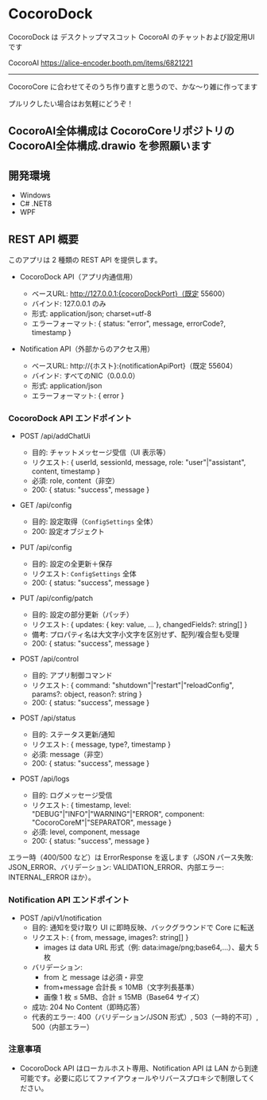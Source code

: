 # CocoroDock

CocoroDock は デスクトップマスコット CocoroAI のチャットおよび設定用UIです

CocoroAI
https://alice-encoder.booth.pm/items/6821221

----

CocoroCore に合わせてそのうち作り直すと思うので、かな～り雑に作ってます

プルリクしたい場合はお気軽にどうぞ！

CocoroAI全体構成は CocoroCoreリポジトリの CocoroAI全体構成.drawio を参照願います
----

## 開発環境

- Windows
- C# .NET8
- WPF

## REST API 概要

このアプリは 2 種類の REST API を提供します。

- CocoroDock API（アプリ内通信用）
	- ベースURL: http://127.0.0.1:{cocoroDockPort}（既定 55600）
	- バインド: 127.0.0.1 のみ
	- 形式: application/json; charset=utf-8
	- エラーフォーマット: { status: "error", message, errorCode?, timestamp }

- Notification API（外部からのアクセス用）
	- ベースURL: http://{ホスト}:{notificationApiPort}（既定 55604）
	- バインド: すべてのNIC（0.0.0.0）
	- 形式: application/json
	- エラーフォーマット: { error }

### CocoroDock API エンドポイント

- POST /api/addChatUi
	- 目的: チャットメッセージ受信（UI 表示等）
	- リクエスト: { userId, sessionId, message, role: "user"|"assistant", content, timestamp }
	- 必須: role, content（非空）
	- 200: { status: "success", message }

- GET /api/config
	- 目的: 設定取得（`ConfigSettings` 全体）
	- 200: 設定オブジェクト

- PUT /api/config
	- 目的: 設定の全更新＋保存
	- リクエスト: `ConfigSettings` 全体
	- 200: { status: "success", message }

- PUT /api/config/patch
	- 目的: 設定の部分更新（パッチ）
	- リクエスト: { updates: { key: value, ... }, changedFields?: string[] }
	- 備考: プロパティ名は大文字小文字を区別せず、配列/複合型も受理
	- 200: { status: "success", message }

- POST /api/control
	- 目的: アプリ制御コマンド
	- リクエスト: { command: "shutdown"|"restart"|"reloadConfig", params?: object, reason?: string }
	- 200: { status: "success", message }

- POST /api/status
	- 目的: ステータス更新/通知
	- リクエスト: { message, type?, timestamp }
	- 必須: message（非空）
	- 200: { status: "success", message }

- POST /api/logs
	- 目的: ログメッセージ受信
	- リクエスト: { timestamp, level: "DEBUG"|"INFO"|"WARNING"|"ERROR", component: "CocoroCoreM"|"SEPARATOR", message }
	- 必須: level, component, message
	- 200: { status: "success", message }

エラー時（400/500 など）は ErrorResponse を返します（JSON パース失敗: JSON_ERROR、バリデーション: VALIDATION_ERROR、内部エラー: INTERNAL_ERROR ほか）。

### Notification API エンドポイント

- POST /api/v1/notification
	- 目的: 通知を受け取り UI に即時反映、バックグラウンドで Core に転送
	- リクエスト: { from, message, images?: string[] }
		- images は data URL 形式（例: data:image/png;base64,...）、最大 5 枚
	- バリデーション:
		- from と message は必須・非空
		- from+message 合計長 ≤ 10MB（文字列長基準）
		- 画像 1 枚 ≤ 5MB、合計 ≤ 15MB（Base64 サイズ）
	- 成功: 204 No Content（即時応答）
	- 代表的エラー: 400（バリデーション/JSON 形式）, 503（一時的不可）, 500（内部エラー）

### 注意事項

- CocoroDock API はローカルホスト専用、Notification API は LAN から到達可能です。必要に応じてファイアウォールやリバースプロキシで制限してください。
